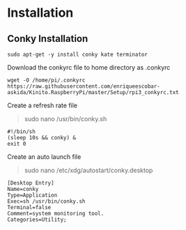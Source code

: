 # Installation

## Conky Installation

```
sudo apt-get -y install conky kate terminator
```

Download the conkyrc file to home directory as .conkyrc

```
wget -O /home/pi/.conkyrc https://raw.githubusercontent.com/enriqueescobar-askida/Kinito.RaspberryPi/master/Setup/rpi3_conkyrc.txt
```

Create a refresh rate file

> sudo nano /usr/bin/conky.sh

```
#!/bin/sh
(sleep 10s && conky) &
exit 0
```

Create an auto launch file

> sudo nano /etc/xdg/autostart/conky.desktop

```
[Desktop Entry]
Name=conky
Type=Application
Exec=sh /usr/bin/conky.sh
Terminal=false
Comment=system monitoring tool.
Categories=Utility;
```
